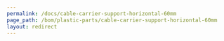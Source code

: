 ```yaml
---
permalink: /docs/cable-carrier-support-horizontal-60mm
page_path: /bom/plastic-parts/cable-carrier-support-horizontal-60mm
layout: redirect
---
```


